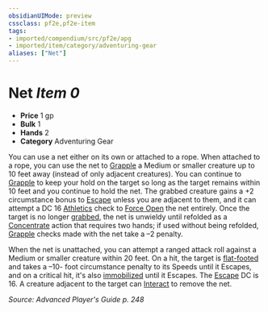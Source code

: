 ```yaml
---
obsidianUIMode: preview
cssclass: pf2e,pf2e-item
tags:
- imported/compendium/src/pf2e/apg
- imported/item/category/adventuring-gear
aliases: ["Net"]
---
```

# Net *Item 0*  

- **Price** 1 gp
- **Bulk** 1
- **Hands** 2
- **Category** Adventuring Gear

You can use a net either on its own or attached to a rope. When attached to a rope, you can use the net to [Grapple](rules/actions/grapple.md) a Medium or smaller creature up to 10 feet away (instead of only adjacent creatures). You can continue to [Grapple](rules/actions/grapple.md) to keep your hold on the target so long as the target remains within 10 feet and you continue to hold the net. The grabbed creature gains a +2 circumstance bonus to [Escape](escape.md) unless you are adjacent to them, and it can attempt a DC 16 [Athletics](../../skills.md#Athletics) check to [Force Open](force-open.md) the net entirely. Once the target is no longer [grabbed](conditions.md#Grabbed), the net is unwieldy until refolded as a [Concentrate](concentrate.md) action that requires two hands; if used without being refolded, [Grapple](rules/actions/grapple.md) checks made with the net take a –2 penalty.

When the net is unattached, you can attempt a ranged attack roll against a Medium or smaller creature within 20 feet. On a hit, the target is [flat-footed](conditions.md#Flat-footed) and takes a –10- foot circumstance penalty to its Speeds until it Escapes, and on a critical hit, it's also [immobilized](conditions.md#Immobilized) until it Escapes. The [Escape](escape.md) DC is 16. A creature adjacent to the target can [Interact](interact.md) to remove the net.

*Source: Advanced Player's Guide p. 248*